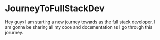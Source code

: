 # JourneyToFullStackDev


Hey guys I am starting a new journey towards as the full stack developer. I am gonna be sharing all my code and documentation as I go through this jorurney. 
